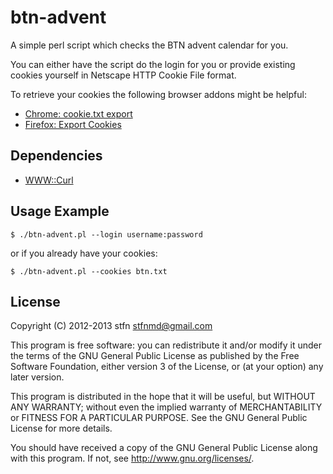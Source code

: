 # btn-advent
A simple perl script which checks the BTN advent calendar for you.

You can either have the script do the login for you or provide existing cookies yourself in Netscape HTTP Cookie File format.

To retrieve your cookies the following browser addons might be helpful:
* [Chrome: cookie.txt export](https://chrome.google.com/webstore/detail/cookietxt-export/lopabhfecdfhgogdbojmaicoicjekelh)
* [Firefox: Export Cookies](https://addons.mozilla.org/de/firefox/addon/export-cookies/)

## Dependencies
* [WWW::Curl](http://search.cpan.org/~szbalint/WWW-Curl/lib/WWW/Curl.pm)

## Usage Example
```
$ ./btn-advent.pl --login username:password
```
or if you already have your cookies:
```
$ ./btn-advent.pl --cookies btn.txt
```

## License
Copyright (C) 2012-2013  stfn <stfnmd@gmail.com>

This program is free software: you can redistribute it and/or modify
it under the terms of the GNU General Public License as published by
the Free Software Foundation, either version 3 of the License, or
(at your option) any later version.

This program is distributed in the hope that it will be useful,
but WITHOUT ANY WARRANTY; without even the implied warranty of
MERCHANTABILITY or FITNESS FOR A PARTICULAR PURPOSE.  See the
GNU General Public License for more details.

You should have received a copy of the GNU General Public License
along with this program.  If not, see <http://www.gnu.org/licenses/>.
